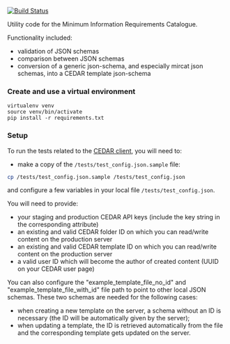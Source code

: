 
[![Build Status](https://travis-ci.org/FAIRsharing/mircat-tools.svg?branch=master)](https://travis-ci.org/FAIRsharing/mircat-tools)

Utility code for the Minimum Information Requirements Catalogue.

Functionality included:
 - validation of JSON schemas
 - comparison between JSON schemas
 - conversion of a generic json-schema, and especially mircat json schemas, into a CEDAR template json-schema

### Create and use a virtual environment

```
virtualenv venv
source venv/bin/activate
pip install -r requirements.txt
```

### Setup

To run the tests related to the [CEDAR client](https://raw.githubusercontent.com/FAIRsharing/mircat-tools/master/tests/test_client.py), you will need to:

- make a copy of the ```/tests/test_config.json.sample``` file:

```bash
cp /tests/test_config.json.sample /tests/test_config.json
```
 
and configure a few variables in your local file ```/tests/test_config.json```.

You will need to provide:
- your staging and production CEDAR API keys (include the key string in the corresponding attribute)
- an existing and valid CEDAR folder ID on which you can read/write content on the production server
- an existing and valid CEDAR template ID on which you can read/write content on the production server
- a valid user ID which will become the author of created content (UUID on your CEDAR user page)

You can also configure the "example_template_file_no_id" and "example_template_file_with_id" file path to point to 
other local JSON schemas. These two schemas are needed for the following cases:

- when creating a new template on the server, a schema without an ID is necessary (the ID will
be automatically given by the server); 
- when updating a template, the ID is retrieved automatically from the file and 
the corresponding template gets updated on the server.
